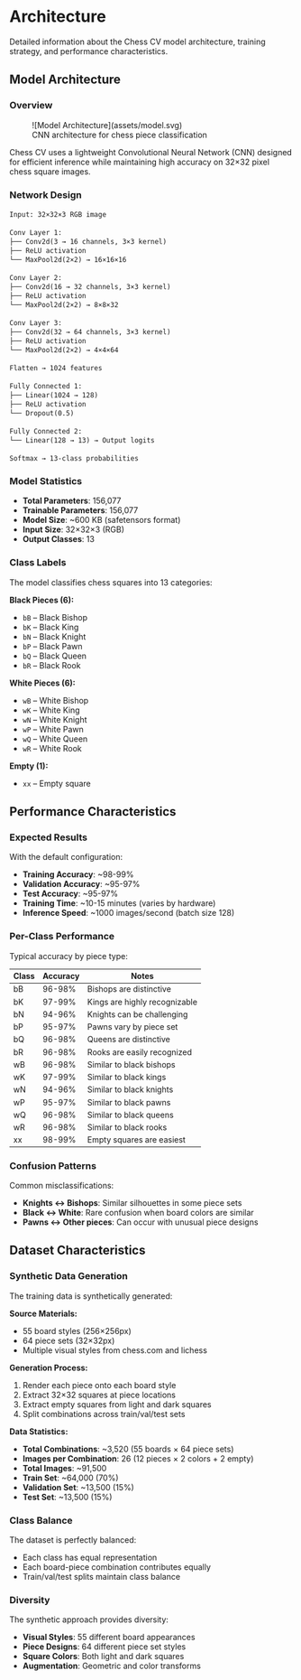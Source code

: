 # Architecture

Detailed information about the Chess CV model architecture, training strategy, and performance characteristics.

## Model Architecture

### Overview

<figure markdown>
  ![Model Architecture](assets/model.svg)
  <figcaption>CNN architecture for chess piece classification</figcaption>
</figure>

Chess CV uses a lightweight Convolutional Neural Network (CNN) designed for efficient inference while maintaining high accuracy on 32×32 pixel chess square images.

### Network Design

```
Input: 32×32×3 RGB image

Conv Layer 1:
├── Conv2d(3 → 16 channels, 3×3 kernel)
├── ReLU activation
└── MaxPool2d(2×2) → 16×16×16

Conv Layer 2:
├── Conv2d(16 → 32 channels, 3×3 kernel)
├── ReLU activation
└── MaxPool2d(2×2) → 8×8×32

Conv Layer 3:
├── Conv2d(32 → 64 channels, 3×3 kernel)
├── ReLU activation
└── MaxPool2d(2×2) → 4×4×64

Flatten → 1024 features

Fully Connected 1:
├── Linear(1024 → 128)
├── ReLU activation
└── Dropout(0.5)

Fully Connected 2:
└── Linear(128 → 13) → Output logits

Softmax → 13-class probabilities
```

### Model Statistics

- **Total Parameters**: 156,077
- **Trainable Parameters**: 156,077
- **Model Size**: ~600 KB (safetensors format)
- **Input Size**: 32×32×3 (RGB)
- **Output Classes**: 13

### Class Labels

The model classifies chess squares into 13 categories:

**Black Pieces (6):**

- `bB` – Black Bishop
- `bK` – Black King
- `bN` – Black Knight
- `bP` – Black Pawn
- `bQ` – Black Queen
- `bR` – Black Rook

**White Pieces (6):**

- `wB` – White Bishop
- `wK` – White King
- `wN` – White Knight
- `wP` – White Pawn
- `wQ` – White Queen
- `wR` – White Rook

**Empty (1):**

- `xx` – Empty square

## Performance Characteristics

### Expected Results

With the default configuration:

- **Training Accuracy**: ~98-99%
- **Validation Accuracy**: ~95-97%
- **Test Accuracy**: ~95-97%
- **Training Time**: ~10-15 minutes (varies by hardware)
- **Inference Speed**: ~1000 images/second (batch size 128)

### Per-Class Performance

Typical accuracy by piece type:

| Class | Accuracy | Notes                           |
| ----- | -------- | ------------------------------- |
| bB    | 96-98%   | Bishops are distinctive         |
| bK    | 97-99%   | Kings are highly recognizable   |
| bN    | 94-96%   | Knights can be challenging      |
| bP    | 95-97%   | Pawns vary by piece set         |
| bQ    | 96-98%   | Queens are distinctive          |
| bR    | 96-98%   | Rooks are easily recognized     |
| wB    | 96-98%   | Similar to black bishops        |
| wK    | 97-99%   | Similar to black kings          |
| wN    | 94-96%   | Similar to black knights        |
| wP    | 95-97%   | Similar to black pawns          |
| wQ    | 96-98%   | Similar to black queens         |
| wR    | 96-98%   | Similar to black rooks          |
| xx    | 98-99%   | Empty squares are easiest       |

### Confusion Patterns

Common misclassifications:

- **Knights ↔ Bishops**: Similar silhouettes in some piece sets
- **Black ↔ White**: Rare confusion when board colors are similar
- **Pawns ↔ Other pieces**: Can occur with unusual piece designs

## Dataset Characteristics

### Synthetic Data Generation

The training data is synthetically generated:

**Source Materials:**

- 55 board styles (256×256px)
- 64 piece sets (32×32px)
- Multiple visual styles from chess.com and lichess

**Generation Process:**

1. Render each piece onto each board style
2. Extract 32×32 squares at piece locations
3. Extract empty squares from light and dark squares
4. Split combinations across train/val/test sets

**Data Statistics:**

- **Total Combinations**: ~3,520 (55 boards × 64 piece sets)
- **Images per Combination**: 26 (12 pieces × 2 colors + 2 empty)
- **Total Images**: ~91,500
- **Train Set**: ~64,000 (70%)
- **Validation Set**: ~13,500 (15%)
- **Test Set**: ~13,500 (15%)

### Class Balance

The dataset is perfectly balanced:

- Each class has equal representation
- Each board-piece combination contributes equally
- Train/val/test splits maintain class balance

### Diversity

The synthetic approach provides diversity:

- **Visual Styles**: 55 different board appearances
- **Piece Designs**: 64 different piece set styles
- **Square Colors**: Both light and dark squares
- **Augmentation**: Geometric and color transforms

